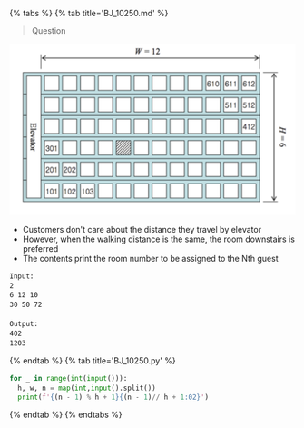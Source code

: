 {% tabs %}
{% tab title='BJ_10250.md' %}

> Question

![BJ_10250](images/20210304_192916.png)

* Customers don't care about the distance they travel by elevator
* However, when the walking distance is the same, the room downstairs is preferred
* The contents print the room number to be assigned to the Nth guest

```txt
Input:
2
6 12 10
30 50 72

Output:
402
1203
```

{% endtab %}
{% tab title='BJ_10250.py' %}

```py
for _ in range(int(input())):
  h, w, n = map(int,input().split())
  print(f'{(n - 1) % h + 1}{(n - 1)// h + 1:02}')
```

{% endtab %}
{% endtabs %}
